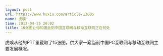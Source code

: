 ```yaml
---
layout: post
url: https://www.huxiu.com/article/13605
name: 虎嗅
time: 2013-04-25 20:02
title: 16张图让你知道此刻中国互联网与移动互联网正在何处
---
```

虎嗅从他的PTT里截取了15张图，供大家一窥当前中国PC互联网与移动互联网主要发展概况。

